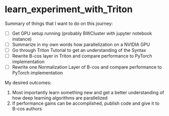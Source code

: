 # learn_experiment_with_Triton

Summary of things that I want to do on this journey:

- [ ] Get GPU setup running (probably BWCluster with jupyter notebook instance)
- [ ] Summarize in my own words how parallelization on a NVIDIA GPU
- [ ] Go through Triton Tutorial to get an understanding of the Syntax
- [ ] Rewrite B-cos layer in Triton and compare performance to PyTorch implementation
- [ ] Rewrite one Normalization Layer of B-cos and compare performance to PyTorch implementation

My desired outcomes:
1. Most importantly learn something new and get a better understanding of how deep learning algorithms are parallelized
2. If performance gains can be accomplished, publish code and give it to B-cos authors
